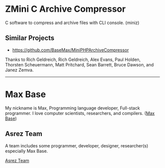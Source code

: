 # ZMini C Archive Compressor

C software to compress and archive files with CLI console. (miniz)

## Similar Projects

- https://github.com/BaseMax/MiniPHPArchiveCompressor

Thanks to Rich Geldreich, Rich Geldreich, Alex Evans, Paul Holden, Thorsten Scheuermann, Matt Pritchard, Sean Barrett, Bruce Dawson, and Janez Zemva.

---------

# Max Base

My nickname is Max, Programming language developer, Full-stack programmer. I love computer scientists, researchers, and compilers. ([Max Base](https://maxbase.org/))

## Asrez Team

A team includes some programmer, developer, designer, researcher(s) especially Max Base.

[Asrez Team](https://www.asrez.com/)
